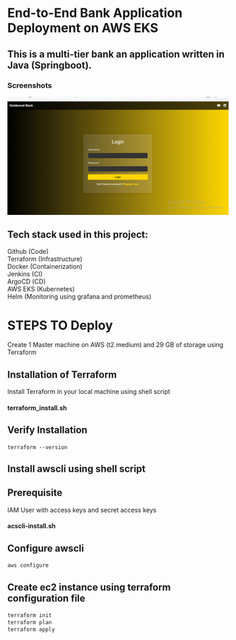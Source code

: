 
# End-to-End Bank Application Deployment on AWS EKS


## This is a multi-tier bank an application written in Java (Springboot).

### Screenshots

![App Screenshot](https://github.com/2604manishyadav/Bankapp/blob/86627cd7887c50fd3be7550a35dc65625a5bde15/springboot.PNG)

## Tech stack used in this project:

Github (Code)  
Terraform (Infrastructure)  
Docker (Containerization)  
Jenkins (CI)  
ArgoCD (CD)  
AWS EKS (Kubernetes)  
Helm (Monitoring using grafana and prometheus)


# STEPS TO Deploy

Create 1 Master machine on AWS (t2.medium)    and 29 GB of storage using Terraform

## Installation of Terraform

Install Terraform in your local machine using shell script
 
#### terraform_install.sh 

## Verify Installation

    terraform --version

## Install awscli using shell script

## Prerequisite
IAM User with access keys and secret access keys

#### acscli-install.sh

## Configure awscli

    aws configure

## Create ec2 instance using terraform configuration file

    terraform init 
    terraform plan  
    terraform apply









